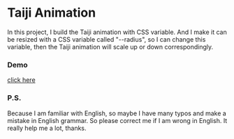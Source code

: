 # Taiji Animation 

In this project, I build the Taiji animation with CSS variable. And I make it can be resized with a CSS  variable called "--radius", so I can change this variable, then the Taiji animation will scale up or down correspondingly.


### Demo
[click here](https://arcobalenoi27.github.io/css-animation-practice/taiji-animation-with-css-variable/)

### P.S.

Because I am familiar with English, so maybe I have many typos and make a mistake in English grammar. So please correct me if I am wrong in English. It really help me a lot, thanks.
